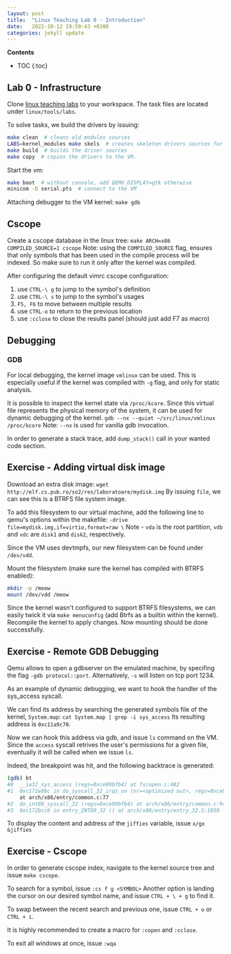 ```yaml
---
layout: post
title:  "Linux Teaching Lab 0 - Introduction"
date:   2022-10-12 19:59:43 +0300
categories: jekyll update
---
```


**Contents**
* TOC
{:toc}
## Lab 0 - Infrastructure

Clone [linux teaching labs][linux-teaching-labs] to your workspace. 
The task files are located under `linux/tools/labs`. 

To solve tasks, we build the drivers by issuing:
```bash
make clean  # cleans old modules sources
LABS=kernel_modules make skels  # creates skeleton drivers sources for the kernel_modules lab. Stored under the skels/ dir. 
make build  # builds the driver sources
make copy  # copies the drivers to the VM. 
```

Start the vm:
```bash
make boot  # without console, add QEMU_DISPLAY=gtk otherwise
minicom -D serial.pts  # connect to the VM
```

Attaching debugger to the VM kernel:
`make gdb`

## Cscope

Create a cscope database in the linux tree:
`make ARCH=x86 COMPILED_SOURCE=1 cscope`
Note: using the `COMPILED_SOURCE` flag, ensures that only symbols that has been used in the compile process will be indexed. So make sure to run it only after the kernel was compiled. 

After configuring the default vimrc cscope configuration:
1. use `CTRL-\ g` to jump to the symbol's definition
2. use `CTRL-\ s` to jump to the symbol's usages
3. `F5, F6` to move between multiple results
4. use `CTRL-o` to return to the previous location
5. use `:cclose` to close the results panel (should just add F7 as macro)

## Debugging

### GDB

For local debugging, the kernel image `vmlinux` can be used. 
This is especially useful if the kernel was compiled with `-g` flag, and only for static analysis.

It is possible to inspect the kernel state via `/proc/kcore`. Since this virtual file represents the physical memory of the system, it can be used for dynamic debugging of the kernel.
`gdb --nx --quiet ~/src/linux/vmlinux /proc/kcore`
Note: `--nx` is used for vanilla gdb invocation.

In order to generate a stack trace, add `dump_stack()` call in your wanted code section. 

## Exercise - Adding virtual disk image

Download an extra disk image:
`wget http://elf.cs.pub.ro/so2/res/laboratoare/mydisk.img`
By issuing `file`, we can see this is a BTRFS file system image. 

To add this filesystem to our virtual machine, add the following line to qemu's options within the makefile:
`-drive file=mydisk.img,if=virtio,format=raw \`
Note - `vda` is the root partition, `vdb` and `vdc` are `disk1` and `disk2`, respectively. 

Since the VM uses devtmpfs, our new filesystem can be found under `/dev/vdd`. 

Mount the filesystem (make sure the kernel has compiled with BTRFS enabled):
```bash
mkdir -p /meow
mount /dev/vdd /meow
```

Since the kernel wasn't configured to support BTRFS filesystems, we can easily twick it via `make menuconfig` (add Btrfs as a builtin within the kernel). 
Recompile the kernel to apply changes.
Now mounting should be done successfully.

## Exercise - Remote GDB Debugging
Qemu allows to open a gdbserver on the emulated machine, by 
specifing the flag `-gdb protocol::port`.
Alternatively, `-s` will listen on tcp port 1234. 

As an example of dynamic debugging, we want to hook the handler of the sys_access syscall. 

We can find its address by searching the generated symbols file of the kernel, `System.map`:
`cat System.map | grep -i sys_access`
Its resulting address is `0xc11a9c70`. 

Now we can hook this address via gdb, and issue `ls` command on the VM. Since the `access` syscall retrives the user's permissions for a given file, eventually it will be called when we issue `ls`. 

Indeed, the breakpoint was hit, and the following backtrace is generated:
```bash
(gdb) bt
#0  __ia32_sys_access (regs=0xce99bfb4) at fs/open.c:482
#1  0xc171e86c in do_syscall_32_irqs_on (nr=<optimized out>, regs=0xce99bfb4)
    at arch/x86/entry/common.c:77
#2  do_int80_syscall_32 (regs=0xce99bfb4) at arch/x86/entry/common.c:94
#3  0xc172bccb in entry_INT80_32 () at arch/x86/entry/entry_32.S:1059
```

To display the content and address of the `jiffies` variable, issue `x/gx &jiffies`

## Exercise - Cscope
In order to generate cscope index, navigate to the kernel source tree and issue `make cscope`. 

To search for a symbol, issue `:cs f g <SYMBOL>`
Another option is landing the cursor on our desired symbol name, and issue `CTRL + \ + g` to find it. 

To swap between the recent search and previous one, issue `CTRL + o` or `CTRL + i`. 

It is highly recommended to create a macro for `:copen` and `:cclose`. 

To exit all windows at once, issue `:wqa`

[linux-teaching-labs]: https://github.com/linux-kernel-labs/linux
